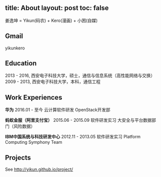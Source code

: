 title: About
layout: post
toc: false
---

姜逸坤 = Yikun(码农) + Kero(漫画) + 小困(自媒) 

## Gmail
yikunkero

## Education

2013 - 2016, 西安电子科技大学，硕士，通信与信息系统（高性能网络与交换）
2009 - 2013, 西安电子科技大学，本科，通信工程


## Work Experiences

**华为** 2016.01 - 至今
云计算软件研发
OpenStack开发部

**蚂蚁金服（阿里支付宝）** 2015.06 - 2015.09 
软件研发实习
大安全与平台数据部门（风险数据）

**IBM中国系统与科技研发中心** 2012.11 - 2013.05 
软件研发实习
Platform Computing Symphony Team

## Projects
See http://yikun.github.io/project/